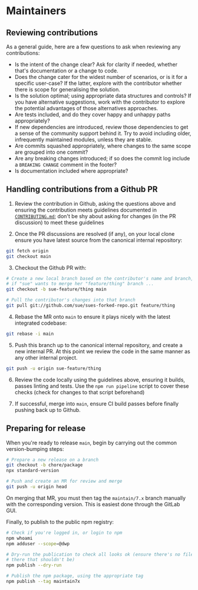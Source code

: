 # Maintainers

## Reviewing contributions

As a general guide, here are a few questions to ask when reviewing any contributions:

* Is the intent of the change clear? Ask for clarity if needed, whether that's documentation or a change to code.
* Does the change cater for the widest number of scenarios, or is it for a specific user-case? If the latter, explore with the contributor whether there is scope for generalising the solution.
* Is the solution optimal; using appropriate data structures and controls? If you have alternative suggestions, work with the contributor to explore the potential advantages of those alternatives approaches.
* Are tests included, and do they cover happy and unhappy paths appropriately?
* If new dependencies are introduced, review those dependencies to get a sense of the community support behind it. Try to avoid including older, infrequently maintained modules, unless they are stable.
* Are commits squashed appropriately, where changes to the same scope are grouped into one commit?
* Are any breaking changes introduced; if so does the commit log include a `BREAKING CHANGE` comment in the footer?
* Is documentation included where appropriate?

## Handling contributions from a Github PR

1. Review the contribution in Github, asking the questions above and ensuring the contribution meets guidelines documented in [`CONTRIBUTING.md`](CONTRIBUTING.md); don't be shy about asking for changes (in the PR discussion) to meet these guidelines

2. Once the PR discussions are resolved (if any), on your local clone ensure you have latest source from the canonical internal repository:

```bash
git fetch origin
git checkout main
```

3. Checkout the Github PR with:

```bash
# Create a new local branch based on the contributor's name and branch, e.g.
# if "sue" wants to merge her "feature/thing" branch ...
git checkout -b sue-feature/thing main

# Pull the contributor's changes into that branch
git pull git://github.com/sue/sues-forked-repo.git feature/thing
```

4. Rebase the MR onto `main` to ensure it plays nicely with the latest integrated codebase:

```bash
git rebase -i main
```

5. Push this branch up to the canonical internal repository, and create a new internal PR. At this point we review the code in the same manner as any other internal project.

```bash
git push -u origin sue-feature/thing
```

6. Review the code locally using the guidelines above, ensuring it builds, passes linting and tests. Use the `npm run pipeline` script to cover these checks (check for changes to that script beforehand)

7. If successful, merge into `main`, ensure CI build passes before finally pushing back up to Github.

## Preparing for release

When you're ready to release `main`, begin by carrying out the common version-bumping steps:

```bash
# Prepare a new release on a branch
git checkout -b chore/package
npx standard-version

# Push and create an MR for review and merge
git push -u origin head
```

On merging that MR, you must then tag the `maintain/7.x` branch manually with the corresponding version. This is easiest done through the GitLab GUI.

Finally, to publish to the public npm registry:

```bash
# Check if you're logged in, or login to npm
npm whoami
npm adduser --scope=@dwp

# Dry-run the publication to check all looks ok (ensure there's no files listed
# there that shouldn't be)
npm publish --dry-run

# Publish the npm package, using the appropriate tag
npm publish --tag maintain7x
```
